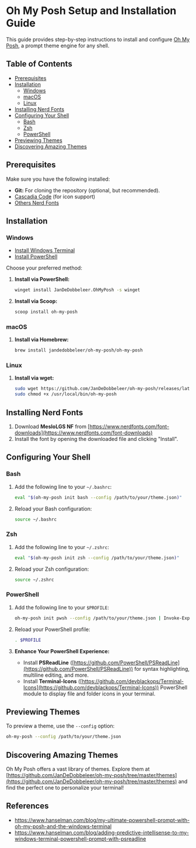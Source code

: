 # Oh My Posh Setup and Installation Guide
This guide provides step-by-step instructions to install and configure [Oh My Posh](https://ohmyposh.dev/), a prompt theme engine for any shell.

## Table of Contents

- [Prerequisites](#prerequisites)
- [Installation](#installation)
  - [Windows](#windows)
  - [macOS](#macos)
  - [Linux](#linux)
- [Installing Nerd Fonts](#installing-nerd-fonts)
- [Configuring Your Shell](#configuring-your-shell)
  - [Bash](#bash)
  - [Zsh](#zsh)
  - [PowerShell](#powershell)
- [Previewing Themes](#previewing-themes)
- [Discovering Amazing Themes](#discovering-amazing-themes)
   
## Prerequisites

Make sure you have the following installed:
  
- **Git:** For cloning the repository (optional, but recommended).
- [Cascadia Code](https://github.com/microsoft/cascadia-code/releases) (for icon support)
- [Others Nerd Fonts](https://www.nerdfonts.com/font-downloads)


## Installation

### Windows
- [Install Windows Terminal](https://learn.microsoft.com/en-us/windows/terminal/install)
- [Install PowerShell](https://github.com/PowerShell/PowerShell/releases)

Choose your preferred method:

1. **Install via PowerShell:**

    ```sh
    winget install JanDeDobbeleer.OhMyPosh -s winget
    ```

2. **Install via Scoop:**

    ```sh
    scoop install oh-my-posh
    ```

### macOS

1. **Install via Homebrew:**

    ```sh
    brew install jandedobbeleer/oh-my-posh/oh-my-posh  

### Linux

1. **Install via wget:**

    ```sh
    sudo wget https://github.com/JanDeDobbeleer/oh-my-posh/releases/latest/download/posh-linux-amd64 -O /usr/local/bin/oh-my-posh
    sudo chmod +x /usr/local/bin/oh-my-posh
    ```
## Installing Nerd Fonts

1. Download **MesloLGS NF** from [https://www.nerdfonts.com/font-downloads](https://www.nerdfonts.com/font-downloads)
2. Install the font by opening the downloaded file and clicking "Install".

## Configuring Your Shell

### Bash

1. Add the following line to your `~/.bashrc`:

    ```sh
    eval "$(oh-my-posh init bash --config /path/to/your/theme.json)"
    ```

2. Reload your Bash configuration:

    ```sh
    source ~/.bashrc
    ```

### Zsh

1. Add the following line to your `~/.zshrc`:

    ```sh
    eval "$(oh-my-posh init zsh --config /path/to/your/theme.json)"
    ```

2. Reload your Zsh configuration:

    ```sh
    source ~/.zshrc
    ```

### PowerShell

1. Add the following line to your `$PROFILE`:

    ```sh
    oh-my-posh init pwsh --config /path/to/your/theme.json | Invoke-Expression
    ```

2. Reload your PowerShell profile:

    ```sh
    . $PROFILE
    ```

3. **Enhance Your PowerShell Experience:**

   * Install **PSReadLine** ([https://github.com/PowerShell/PSReadLine](https://github.com/PowerShell/PSReadLine)) for syntax highlighting, multiline editing, and more.
   * Install **Terminal-Icons** ([https://github.com/devblackops/Terminal-Icons](https://github.com/devblackops/Terminal-Icons)) PowerShell module to display file and folder icons in your terminal.

## Previewing Themes

To preview a theme, use the `--config` option:

```sh
oh-my-posh --config /path/to/your/theme.json
```
## Discovering Amazing Themes

Oh My Posh offers a vast library of themes. Explore them at [https://github.com/JanDeDobbeleer/oh-my-posh/tree/master/themes](https://github.com/JanDeDobbeleer/oh-my-posh/tree/master/themes) and find the perfect one to personalize your terminal!

## References

- https://www.hanselman.com/blog/my-ultimate-powershell-prompt-with-oh-my-posh-and-the-windows-terminal
- https://www.hanselman.com/blog/adding-predictive-intellisense-to-my-windows-terminal-powershell-prompt-with-psreadline
